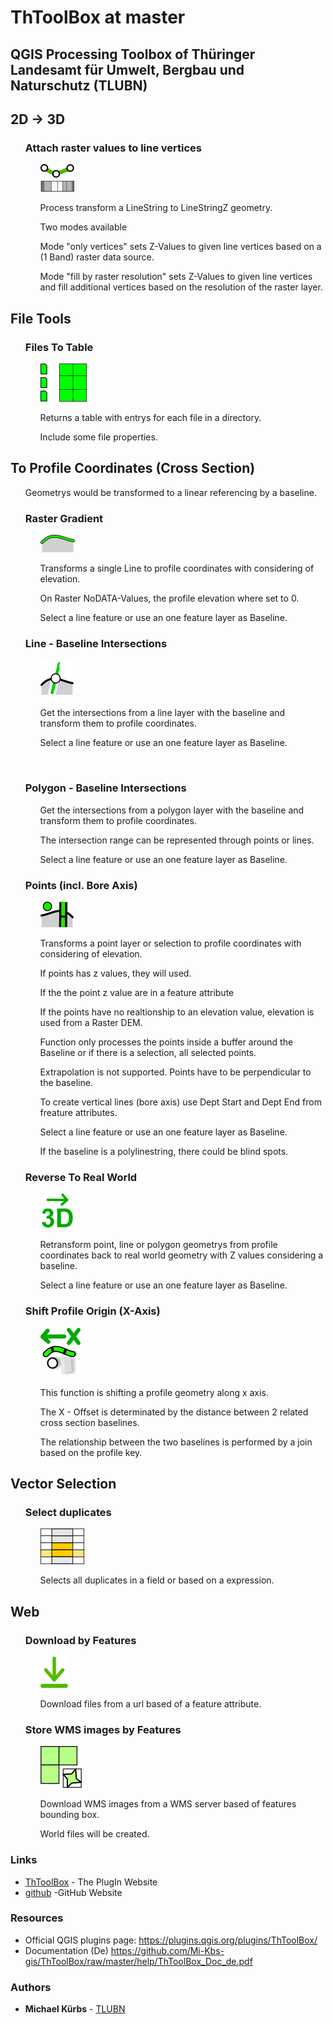 # ThToolBox at master


## QGIS Processing Toolbox of Thüringer Landesamt für Umwelt, Bergbau und Naturschutz (TLUBN)
<h2>2D -> 3D</h2>
<ol>
<h3>Attach raster values to line vertices</h3>
<ol>
<p><a target="_blank" rel="noopener noreferrer" href="https://github.com/Mi-Kbs-gis/ThToolBox/blob/master/icons/AttachZvalOnLine_Logo.png"><img src="https://github.com/Mi-Kbs-gis/ThToolBox/blob/master/icons/AttachZvalOnLine_Logo.png" alt="" data-canonical-src="https://github.com/Mi-Kbs-gis/ThToolBox/blob/master/icons/AttachZvalOnLine_Logo.png" style="max-width:100%;"></a></p>
<p>Process transform a LineString to LineStringZ geometry.</p>
<p>Two modes available</p>
<p>Mode "only vertices" sets Z-Values to given line vertices based on a (1 Band) raster data source.</p>
<p>Mode "fill by raster resolution" sets Z-Values to given line vertices and fill additional vertices based on the resolution of the raster layer.</p>
</ol>
</ol>
<h2>File Tools</h2>
<ol>
<h3>Files To Table</h3>
<ol>
<p><a target="_blank" rel="noopener noreferrer" href="https://github.com/Mi-Kbs-gis/ThToolBox/blob/master/icons/Files2Table_Logo.png"><img src="https://github.com/Mi-Kbs-gis/ThToolBox/blob/master/icons/Files2Table_Logo.png" alt="" data-canonical-src="https://github.com/Mi-Kbs-gis/ThToolBox/blob/master/icons/Files2Table_Logo.png" style="max-width:100%;"></a></p>
<p>Returns a table with entrys for each file in a directory.</p>
<p>Include some file properties.</p>
</ol>
</ol>
<h2>To Profile Coordinates (Cross Section)</h2>
<ol>
<p>Geometrys would be transformed to a linear referencing by a baseline.</p>

<h3>Raster Gradient</h3>
<ol>
<p><a target="_blank" rel="noopener noreferrer" href="https://github.com/Mi-Kbs-gis/ThToolBox/blob/master/icons/TransformToProfil_Gradient_Logo.png"><img src="https://github.com/Mi-Kbs-gis/ThToolBox/blob/master/icons/TransformToProfil_Gradient_Logo.png" alt="" data-canonical-src="https://github.com/Mi-Kbs-gis/ThToolBox/blob/master/icons/TransformToProfil_Gradient_Logo.png" style="max-width:100%;"></a></p>
<p>Transforms a single Line to profile coordinates with considering of elevation.</p>
<p>On Raster NoDATA-Values, the profile elevation where set to 0.</p>
<p>Select a line feature or use an one feature layer as Baseline.</p>
</ol>
<h3>Line - Baseline Intersections</h3>
<ol>
<p><a target="_blank" rel="noopener noreferrer" href="https://github.com/Mi-Kbs-gis/ThToolBox/blob/master/icons/TransformToProfil_LineIntersection_Logo.png"><img src="https://github.com/Mi-Kbs-gis/ThToolBox/blob/master/icons/TransformToProfil_LineIntersection_Logo.png" alt="" data-canonical-src="https://github.com/Mi-Kbs-gis/ThToolBox/blob/master/icons/TransformToProfil_LineIntersection_Logo.png" style="max-width:100%;"></a></p>
<p>Get the intersections from a line layer with the baseline and transform them to profile coordinates.</p>
<p>Select a line feature or use an one feature layer as Baseline.</p>
</ol>
<p><a target="_blank" rel="noopener noreferrer" href="https://github.com/Mi-Kbs-gis/ThToolBox/blob/master/icons/ 	TransformToProfil_PolygonIntersection_Logo.png"><img src="https://github.com/Mi-Kbs-gis/ThToolBox/blob/master/icons/ 	TransformToProfil_PolygonIntersection_Logo.png" alt="" data-canonical-src="https://github.com/Mi-Kbs-gis/ThToolBox/blob/master/icons/ 	TransformToProfil_PolygonIntersection_Logo.png" style="max-width:100%;"></a></p>
<h3>Polygon - Baseline Intersections</h3>
<ol>
<p>Get the intersections from a polygon layer with the baseline and transform them to profile coordinates.</p>
<p>The intersection range can be represented through points or lines.</p>
<p>Select a line feature or use an one feature layer as Baseline.</p>
</ol>
<h3>Points (incl. Bore Axis)</h3>
<ol>
<p><a target="_blank" rel="noopener noreferrer" href="https://github.com/Mi-Kbs-gis/ThToolBox/blob/master/icons/TransformToProfil_Points_Logo.png"><img src="https://github.com/Mi-Kbs-gis/ThToolBox/blob/master/icons/TransformToProfil_Points_Logo.png" alt="" data-canonical-src="https://github.com/Mi-Kbs-gis/ThToolBox/blob/master/icons/TransformToProfil_Points_Logo.png" style="max-width:100%;"></a></p>
<p>Transforms a point layer or selection to profile coordinates with considering of elevation.</p>
<p>If points has z values, they will used. </p>
<p>If the the point z value are in a feature attribute</p>
<p>If the points have no realtionship to an elevation value, elevation is used from a Raster DEM.</p>
<p>Function only processes the points inside a buffer around the Baseline or if there is a selection, all selected points.</p>
<p>Extrapolation is not supported. Points have to be perpendicular to the baseline.</p>
<p>To create vertical lines (bore axis) use Dept Start and Dept End from freature attributes.</p>
<p>Select a line feature or use an one feature layer as Baseline.</p>
<p>If the baseline is a polylinestring, there could be blind spots.</p>
</ol>
<h3>Reverse To Real World</h3>
<ol>
<p><a target="_blank" rel="noopener noreferrer" href="https://github.com/Mi-Kbs-gis/ThToolBox/blob/master/icons/TransformGeomFromProfileToRealWorld_Logo.png"><img src="https://github.com/Mi-Kbs-gis/ThToolBox/blob/master/icons/TransformGeomFromProfileToRealWorld_Logo.png" alt="" data-canonical-src="https://github.com/Mi-Kbs-gis/ThToolBox/blob/master/icons/TransformGeomFromProfileToRealWorld_Logo.png" style="max-width:100%;"></a></p>
<p>Retransform point, line or polygon geometrys from profile coordinates back to real world geometry with Z values considering a baseline.</p>
<p>Select a line feature or use an one feature layer as Baseline.</p>
</ol>
<h3>Shift Profile Origin (X-Axis)</h3>
<ol>
<p><a target="_blank" rel="noopener noreferrer" href="https://github.com/Mi-Kbs-gis/ThToolBox/blob/master/icons/TransformToProfil_ShiftProfileOrigin_Logo.png"><img src="https://github.com/Mi-Kbs-gis/ThToolBox/blob/master/icons/TransformToProfil_ShiftProfileOrigin_Logo.png" alt="" data-canonical-src="https://github.com/Mi-Kbs-gis/ThToolBox/blob/master/icons/TransformToProfil_ShiftProfileOrigin_Logo.png" style="max-width:100%;"></a></p>
<p>This function is shifting a profile geometry along x axis.</p>
<p>The X - Offset is determinated by the distance between 2 related cross section baselines.</p>
<p>The relationship between the two baselines is performed by a join based on the profile key.</p>
</ol>
</ol>
<h2>Vector Selection</h2>
<ol>
<h3>Select duplicates</h3>
<ol>
<p><a target="_blank" rel="noopener noreferrer" href="https://github.com/Mi-Kbs-gis/ThToolBox/blob/master/icons/SelectDuplicates_Logo.png"><img src="https://github.com/Mi-Kbs-gis/ThToolBox/blob/master/icons/SelectDuplicates_Logo.png" alt="" data-canonical-src="https://github.com/Mi-Kbs-gis/ThToolBox/blob/master/icons/SelectDuplicates_Logo.png" style="max-width:100%;"></a></p>
<p>Selects all duplicates in a field or based on a expression.</p>
</ol>
</ol>
<h2>Web</h2>
<ol>
<h3>Download by Features</h3>
<ol>
<p><a target="_blank" rel="noopener noreferrer" href="https://github.com/Mi-Kbs-gis/ThToolBox/blob/master/icons/DowmloadByFile_Logo.png"><img src="https://github.com/Mi-Kbs-gis/ThToolBox/blob/master/icons/DowmloadByFile_Logo.png" alt="" data-canonical-src="https://github.com/Mi-Kbs-gis/ThToolBox/blob/master/icons/DowmloadByFile_Logo.png" style="max-width:100%;"></a></p>
<p>Download files from a url based of a feature attribute.</p>
</ol>
<h3>Store WMS images by Features</h3>
<ol>
<p><a target="_blank" rel="noopener noreferrer" href="https://github.com/Mi-Kbs-gis/ThToolBox/blob/master/icons/StoreWMS_Logo.png"><img src="https://github.com/Mi-Kbs-gis/ThToolBox/blob/master/icons/StoreWMS_Logo.png" alt="" data-canonical-src="https://github.com/Mi-Kbs-gis/ThToolBox/blob/master/icons/StoreWMS_Logo.png" style="max-width:100%;"></a></p>
<p>Download WMS images from a WMS server based of features bounding box.</p>
<p>World files will be created.</p>
</ol>
</ol>

### Links
* [ThToolBox](https://plugins.qgis.org/plugins/ThToolBox/) - The PlugIn Website
* [github](https://github.com/Mi-Kbs-gis/ThToolBox) -GitHub Website

### Resources
<ul>
<li>Official QGIS plugins page: <a href="https://plugins.qgis.org/plugins/ThToolBox/" rel="nofollow">https://plugins.qgis.org/plugins/ThToolBox/</a></li>
<li>Documentation (De) <a href="https://github.com/Mi-Kbs-gis/ThToolBox/raw/master/help/ThToolBox_Doc_de.pdf" rel="nofollow">https://github.com/Mi-Kbs-gis/ThToolBox/raw/master/help/ThToolBox_Doc_de.pdf</a></li>
</ul>


### Authors

* **Michael Kürbs**  - [TLUBN](http://tlubn-thueringen.de)
